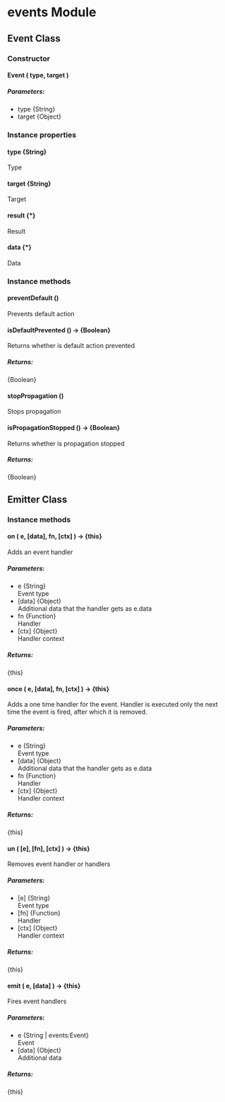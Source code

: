 # events Module

## Event Class

### Constructor

#### Event ( type, target )

##### Parameters:

* type {String}
* target {Object}

### Instance properties

#### type {String}

Type

#### target {String}

Target

#### result {*}

Result

#### data {*}

Data

### Instance methods

#### preventDefault ()

Prevents default action

#### isDefaultPrevented () → {Boolean}

Returns whether is default action prevented

##### Returns:

{Boolean}

#### stopPropagation ()

Stops propagation

#### isPropagationStopped () → {Boolean}

Returns whether is propagation stopped

##### Returns:

{Boolean}

## Emitter Class

### Instance methods

#### on ( e, [data], fn, [ctx] ) → {this}

Adds an event handler

##### Parameters:

* e {String}<br/>
  Event type
* [data] {Object}<br/>
  Additional data that the handler gets as e.data
* fn {Function}<br/>
  Handler
* [ctx] {Object}<br/>
  Handler context

##### Returns:

{this}

#### once ( e, [data], fn, [ctx] ) → {this}

Adds a one time handler for the event.
Handler is executed only the next time the event is fired, after which it is removed.

##### Parameters:

* e {String}<br/>
  Event type
* [data] {Object}<br/>
  Additional data that the handler gets as e.data
* fn {Function}<br/>
  Handler
* [ctx] {Object}<br/>
  Handler context

##### Returns:

{this}

#### un ( [e], [fn], [ctx] ) → {this}

Removes event handler or handlers

##### Parameters:

* [e] {String}<br/>
  Event type
* [fn] {Function}<br/>
  Handler
* [ctx] {Object}<br/>
  Handler context

##### Returns:

{this}

#### emit ( e, [data] ) → {this}

Fires event handlers

##### Parameters:

* e {String | events:Event}<br/>
  Event
* [data] {Object}<br/>
  Additional data

##### Returns:

{this}

